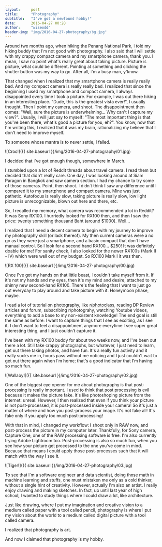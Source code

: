 ```yaml
---
layout:     post
title:      "Photography"
subtitle:   "I've got a newfound hobby!"
date:       2016-04-27 00:28
author:     "wiseodd"
header-img: "img/2016-04-27-photography/bg.jpg"
---
```


Around two months ago, when hiking the Penang National Park, I told my hiking buddy that I'm not good with photography. I also said that I will settle with my crappy compact camera and my smartphone camera, thank you. I mean, I saw no point what's really great about taking picture. Picture is picture, what could be different. Pointing at something and clicking the shutter button was my way to go. After all, I'm a busy man, y'know.

That changed when I realized that my smartphone camera is really really bad. And my compact camera is really really bad. I realized that since the beginning I used my smartphone and compact camera, I always disappointed every time I took a picture. For example, I was out there hiking in an interesting place. "Dude, this is the greatest vista ever!", I usually thought. Then I point my camera, and shoot. The disappointment then comes: "Well, sure the picture is underwhelming... Why can't I capture my view?". Usually, I will just say to myself: "The most important thing is that you've been there, what's good a picture for you, eh?". You know, now that I'm writing this, I realized that it was my brain, rationalizing my believe that I don't need to improve myself.

To someone whose mantra is to never settle, I failed.

![Croc!]({{ site.baseurl }}/img/2016-04-27-photography/01.jpg)

I decided that I've got enough though, somewhere in March.

I stumbled upon a lot of Reddit threads about travel camera. I read them but decided that didn't really care. One day, I was looking around at Siam Paragon in Bangkok and saw camera section. I had my chance to try some of those cameras. Point, then shoot. I didn't think I saw any difference until I compared it to my smartphone and compact camera. Mine was just pathetic. Autofocus is really slow, taking picture is really slow, low light picture is unrecognizable, blown out here and there, etc.

So, I recalled my memory, what camera was recommended a lot in Reddit? It was Sony RX100. I hurriedly looked for RX100 then, and then I saw the price: twenty something thousand Baht (around $1000). Well...

I realized that I need a decent camera to begin with my journey to improve my photography skill (or lack thereof). My then current cameras were a no go as they were just a smartphone, and a basic compact that don't have manual control. So I look for a second hand RX100... $250! It was definitely doable for me! For sanity check, I also looked for the newer RX100s (Mark II - IV) which were well out of my budget. So RX100 Mark I it was then.

![RX 100]({{ site.baseurl }}/img/2016-04-27-photography/00.jpg)

Once I've got my hands on that little beast, I couldn't take myself from it. If it's not my hands and my eyes, then it's my mind and desire, attached to my shinny new second-hand RX100. There's the feeling that I want to just go out everyday to play around and take picture with it. Honeymoon phase, maybe.

I read a lot of tutorial on photography, like [r/photoclass](http://www.r-photoclass.com), reading DP Review articles and forum, subscribing r/photograhy, watching Youtube videos, everything to add a base to my non-existent knowledge! The end goal is still the same as before: I want to capture things that I see as exciting, as I see it. I don't want to feel a disappointment anymore everytime I see super great interesting thing, and I just couldn't capture it.

I've been with my RX100 buddy for about two weeks now, and I've been out there a lot. Still take crappy photographs, but whatever, I just need to learn, get out there taking photos, and have fun. It's a really fun activity and it really sucks me in, hours pass without me noticing and I just couldn't wait to get out there again when I'm home; that's a good indicator that I'm having so much fun.

![Wallaby!]({{ site.baseurl }}/img/2016-04-27-photography/02.jpg)

One of the biggest eye opener for me about photography is that post-processing is really important. I used to think that post processing is evil because it makes the picture fake. It's like photoshoping picture from the internet: unreal. However, I then realized that even if you think your picture is not post-processed, it is post-processed inside your camera! So it's just a matter of where and how you post-process your image. It's not fake all! It's fake only if you apply too much post-processing!

With that in mind, I changed my workflow: I shoot only in RAW now, and post-process the picture in my computer later. Thankfully, for Sony camera, Capture One, one of the RAW processing software is free. I'm also currently trying Adobe Lightroom too. Post-processing is also so much fun, when you see how your picture get processed to the one you've come in mind. Because that means I could apply those post-processes such that it will match with the way I see it.

![Tiger!]({{ site.baseurl }}/img/2016-04-27-photography/03.jpg)

To see that I'm a software engineer and data scientist, doing those math in machine learning and stuffs, one must mistaken me only as a cold thinker, without a single hint of creativity. However, actually I'm also an artist. I really enjoy drawing and making sketches. In fact, up until last year of high school, I wanted to study things where I could draw a lot, like architecture.

Just like drawing, where I put my imagination and creative vision to a medium called paper with a tool called pencil, photography is where I put my vision about the world to a medium called digital picture with a tool called camera.

I realized that photography is art.

And now I claimed that photography is my hobby.
